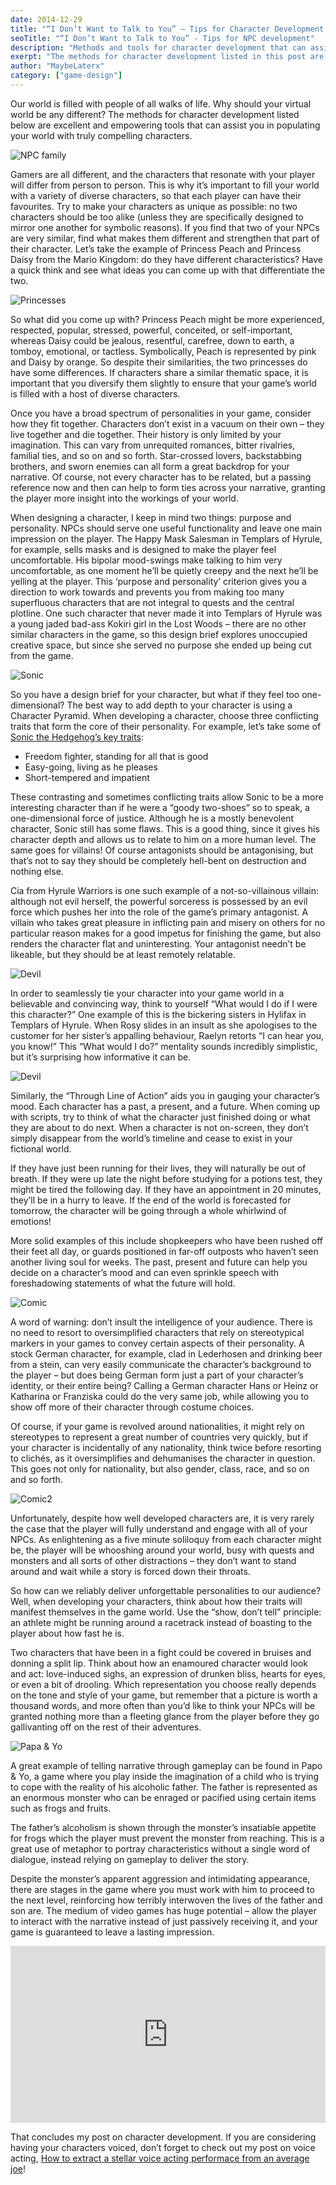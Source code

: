 ```yaml
---
date: 2014-12-29
title: "“I Don’t Want to Talk to You” – Tips for Character Development for NPCs in Video Games"
seoTitle: "“I Don’t Want to Talk to You” - Tips for NPC development"
description: "Methods and tools for character development that can assist you in populating your game world with truly compelling characters."
exerpt: "The methods for character development listed in this post are excellent and empowering tools that can assist you in populating your world with truly compelling characters."
author: "MaybeLaterx"
category: ["game-design"]
---
```


Our world is filled with people of all walks of life. Why should your virtual world be any different? The methods for character development listed below are excellent and empowering tools that can assist you in populating your world with truly compelling characters.

![NPC family](/blog/posts/idontwanttotalktoyounpcdev/npcfamily.jpg)

Gamers are all different, and the characters that resonate with your player will differ from person to person. This is why it’s important to fill your world with a variety of diverse characters, so that each player can have their favourites. Try to make your characters as unique as possible: no two characters should be too alike (unless they are specifically designed to mirror one another for symbolic reasons). If you find that two of your NPCs are very similar, find what makes them different and strengthen that part of their character. Let’s take the example of Princess Peach and Princess Daisy from the Mario Kingdom: do they have different characteristics? Have a quick think and see what ideas you can come up with that differentiate the two.

![Princesses](/blog/posts/idontwanttotalktoyounpcdev/princesses.png)

So what did you come up with? Princess Peach might be more experienced, respected, popular, stressed, powerful, conceited, or self-important, whereas Daisy could be jealous, resentful, carefree, down to earth, a tomboy, emotional, or tactless. Symbolically, Peach is represented by pink and Daisy by orange. So despite their similarities, the two princesses do have some differences. If characters share a similar thematic space, it is important that you diversify them slightly to ensure that your game’s world is filled with a host of diverse characters.

Once you have a broad spectrum of personalities in your game, consider how they fit together. Characters don’t exist in a vacuum on their own – they live together and die together. Their history is only limited by your imagination. This can vary from unrequited romances, bitter rivalries, familial ties, and so on and so forth. Star-crossed lovers, backstabbing brothers, and sworn enemies can all form a great backdrop for your narrative. Of course, not every character has to be related, but a passing reference now and then can help to form ties across your narrative, granting the player more insight into the workings of your world.

When designing a character, I keep in mind two things: purpose and personality. NPCs should serve one useful functionality and leave one main impression on the player. The Happy Mask Salesman in Templars of Hyrule, for example, sells masks and is designed to make the player feel uncomfortable. His bipolar mood-swings make talking to him very uncomfortable, as one moment he’ll be quietly creepy and the next he’ll be yelling at the player. This ‘purpose and personality’ criterion gives you a direction to work towards and prevents you from making too many superfluous characters that are not integral to quests and the central plotline. One such character that never made it into Templars of Hyrule was a young jaded bad-ass Kokiri girl in the Lost Woods – there are no other similar characters in the game, so this design brief explores unoccupied creative space, but since she served no purpose she ended up being cut from the game.

![Sonic](/blog/posts/idontwanttotalktoyounpcdev/sonic.png)

So you have a design brief for your character, but what if they feel too one-dimensional? The best way to add depth to your character is using a Character Pyramid. When developing a character, choose three conflicting traits that form the core of their personality. For example, let’s take some of [Sonic the Hedgehog’s key traits](http://en.wikipedia.org/wiki/Sonic_the_Hedgehog_%28character%29#Characteristics):

- Freedom fighter, standing for all that is good
- Easy-going, living as he pleases
- Short-tempered and impatient

These contrasting and sometimes conflicting traits allow Sonic to be a more interesting character than if he were a “goody two-shoes” so to speak, a one-dimensional force of justice. Although he is a mostly benevolent character, Sonic still has some flaws. This is a good thing, since it gives his character depth and allows us to relate to him on a more human level. The same goes for villains! Of course antagonists should be antagonising, but that’s not to say they should be completely hell-bent on destruction and nothing else.

Cia from Hyrule Warriors is one such example of a not-so-villainous villain: although not evil herself, the powerful sorceress is possessed by an evil force which pushes her into the role of the game’s primary antagonist. A villain who takes great pleasure in inflicting pain and misery on others for no particular reason makes for a good impetus for finishing the game, but also renders the character flat and uninteresting. Your antagonist needn’t be likeable, but they should be at least remotely relatable.

![Devil](/blog/posts/idontwanttotalktoyounpcdev/devil.jpg)

In order to seamlessly tie your character into your game world in a believable and convincing way, think to yourself “What would I do if I were this character?” One example of this is the bickering sisters in Hylifax in Templars of Hyrule. When Rosy slides in an insult as she apologises to the customer for her sister’s appalling behaviour, Raelyn retorts “I can hear you, you know!” This “What would I do?” mentality sounds incredibly simplistic, but it’s surprising how informative it can be.

![Devil](/blog/posts/idontwanttotalktoyounpcdev/room.png)

Similarly, the “Through Line of Action” aids you in gauging your character’s mood. Each character has a past, a present, and a future. When coming up with scripts, try to think of what the character just finished doing or what they are about to do next. When a character is not on-screen, they don’t simply disappear from the world’s timeline and cease to exist in your fictional world.

If they have just been running for their lives, they will naturally be out of breath. If they were up late the night before studying for a potions test, they might be tired the following day. If they have an appointment in 20 minutes, they’ll be in a hurry to leave. If the end of the world is forecasted for tomorrow, the character will be going through a whole whirlwind of emotions!

More solid examples of this include shopkeepers who have been rushed off their feet all day, or guards positioned in far-off outposts who haven’t seen another living soul for weeks. The past, present and future can help you decide on a character’s mood and can even sprinkle speech with foreshadowing statements of what the future will hold.

![Comic](/blog/posts/idontwanttotalktoyounpcdev/comic.jpg)

A word of warning: don’t insult the intelligence of your audience. There is no need to resort to oversimplified characters that rely on stereotypical markers in your games to convey certain aspects of their personality. A stock German character, for example, clad in Lederhosen and drinking beer from a stein, can very easily communicate the character’s background to the player – but does being German form just a part of your character’s identity, or their entire being? Calling a German character Hans or Heinz or Katharina or Franziska could do the very same job, while allowing you to show off more of their character through costume choices.

Of course, if your game is revolved around nationalities, it might rely on stereotypes to represent a great number of countries very quickly, but if your character is incidentally of any nationality, think twice before resorting to clichés, as it oversimplifies and dehumanises the character in question. This goes not only for nationality, but also gender, class, race, and so on and so forth.

![Comic2](/blog/posts/idontwanttotalktoyounpcdev/comic2.gif)

Unfortunately, despite how well developed characters are, it is very rarely the case that the player will fully understand and engage with all of your NPCs. As enlightening as a five minute soliloquy from each character might be, the player will be whooshing around your world, busy with quests and monsters and all sorts of other distractions – they don’t want to stand around and wait while a story is forced down their throats.

So how can we reliably deliver unforgettable personalities to our audience? Well, when developing your characters, think about how their traits will manifest themselves in the game world. Use the “show, don’t tell” principle: an athlete might be running around a racetrack instead of boasting to the player about how fast he is.

Two characters that have been in a fight could be covered in bruises and donning a split lip. Think about how an enamoured character would look and act: love-induced sighs, an expression of drunken bliss, hearts for eyes, or even a bit of drooling. Which representation you choose really depends on the tone and style of your game, but remember that a picture is worth a thousand words, and more often than you’d like to think your NPCs will be granted nothing more than a fleeting glance from the player before they go gallivanting off on the rest of their adventures.

![Papa & Yo](/blog/posts/idontwanttotalktoyounpcdev/papayo.jpg)

A great example of telling narrative through gameplay can be found in Papo & Yo, a game where you play inside the imagination of a child who is trying to cope with the reality of his alcoholic father. The father is represented as an enormous monster who can be enraged or pacified using certain items such as frogs and fruits.

The father’s alcoholism is shown through the monster’s insatiable appetite for frogs which the player must prevent the monster from reaching. This is a great use of metaphor to portray characteristics without a single word of dialogue, instead relying on gameplay to deliver the story.

Despite the monster’s apparent aggression and intimidating appearance, there are stages in the game where you must work with him to proceed to the next level, reinforcing how terribly interwoven the lives of the father and son are. The medium of video games has huge potential – allow the player to interact with the narrative instead of just passively receiving it, and your game is guaranteed to leave a lasting impression.

<style>.embed-container { position: relative; padding-bottom: 56.25%; height: 0; overflow: hidden; max-width: 100%; } .embed-container iframe, .embed-container object, .embed-container embed { position: absolute; top: 0; left: 0; width: 100%; height: 100%; }</style><div class='embed-container'><iframe src='https://www.youtube.com/embed/qkrjby0lKRE' frameborder='0' allowfullscreen></iframe></div>

That concludes my post on character development. If you are considering having your characters voiced, don’t forget to check out my post on voice acting, [How to extract a stellar voice acting performace from an average joe](/blog/sound/how-to-extract-a-stellar-voice-acting-performance-from-an-average-joe)!
